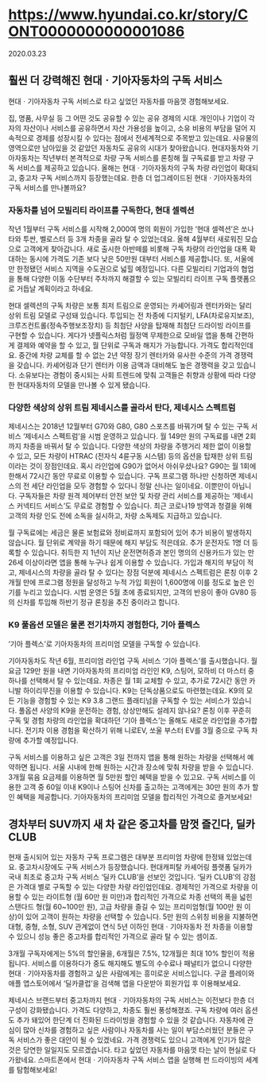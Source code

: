 # https://www.hyundai.co.kr/story/CONT0000000000001086

2020.03.23

## 훨씬 더 강력해진 현대ㆍ기아자동차의 구독 서비스

현대ㆍ기아자동차 구독 서비스로 타고 싶었던 자동차를 마음껏 경험해보세요.

집, 명품, 사무실 등 그 어떤 것도 공유할 수 있는 공유 경제의 시대. 개인이나 기업이 각자의 자산이나 서비스를 공유하면서 자산 가용성을 높이고, 소유 비용의 부담을 덜어 지속적으로 경제를 성장시킬 수 있다는 점에서 전세계적으로 주목받고 있는데요. 사유물의 영역으로만 남아있을 것 같았던 자동차도 공유의 시대가 찾아왔습니다. 현대자동차와 기아자동차는 작년부터 본격적으로 차량 구독 서비스를 론칭해 월 구독료를 받고 차량 구독 서비스를 제공하고 있습니다. 올해는 현대ㆍ기아자동차의 구독 차량 라인업이 확대되고, 중고차 구독 서비스까지 등장했는데요. 한층 더 업그레이드된 현대ㆍ기아자동차의 구독 서비스를 만나볼까요?

### 자동차를 넘어 모빌리티 라이프를 구독한다, 현대 셀렉션

작년 1월부터 구독 서비스를 시작해 2,000여 명의 회원이 가입한 ‘현대 셀렉션’은 쏘나타와 투싼, 벨로스터 등 3개 차종을 골라 탈 수 있었는데요. 올해 4월부터 새로워진 모습으로 고객에게 찾아갑니다. 새로 출시한 아반떼를 비롯해 구독 차량의 라인업을 대폭 확대하는 동시에 가격도 기존 보다 낮은 50만원 대부터 서비스를 제공합니다. 또, 서울에만 한정됐던 서비스 지역을 수도권으로 넓힐 예정입니다. 다른 모빌리티 기업과의 협업을 통해 다양한 이동 수단부터 주차까지 해결할 수 있는 모빌리티 라이프 구독 플랫폼으로 거듭날 계획이라고 하네요.


현대 셀렉션의 구독 차량은 보통 최저 트림으로 운영되는 카셰어링과 렌터카와는 달리 상위 트림 모델로 구성돼 있습니다. 투입되는 전 차종에 디지털키, LFA(차로유지보조), 크루즈컨트롤(정속주행보조장치) 등 최첨단 사양을 탑재해 최첨단 드라이빙 라이프를 구현할 수 있습니다. 게다가 넷플릭스처럼 월정액 무제한으로 모바일 앱을 통해 간편하게 결제와 예약을 할 수 있고, 월 단위로 구독과 해지가 가능합니다. 가격도 합리적인데요. 중간에 차량 교체를 할 수 없는 2년 약정 장기 렌터카와 유사한 수준의 가격 경쟁력을 갖습니다. 카셰어링과 단기 렌터카 이용 금액과 대비해도 높은 경쟁력을 갖고 있습니다. 소유보다는 경험이 중시되는 사회 트렌드에 맞춰 고객들은 취향과 상황에 따라 다양한 현대자동차의 모델을 만나볼 수 있게 됐습니다.

### 다양한 색상의 상위 트림 제네시스를 골라서 탄다, 제네시스 스펙트럼

제네시스는 2018년 12월부터 G70와 G80, G80 스포츠를 바꿔가며 탈 수 있는 구독 서비스 ‘제네시스 스펙트럼’을 시범 운영하고 있습니다. 월 149만 원의 구독료를 내면 2회까지 차종을 바꿔서 탈 수 있습니다. 다양한 색상의 차량을 주행거리 제한 없이 이용할 수 있고, 모든 차량이 HTRAC (전자식 4륜구동 시스템) 등의 옵션을 탑재한 상위 트림이라는 것이 장점인데요. 혹시 라인업에 G90가 없어서 아쉬우셨나요? G90는 월 1회에 한해서 72시간 동안 무료로 이용할 수 있습니다. 구독 프로그램 하나만 신청하면 제네시스의 전 세단 라인업을 모두 경험할 수 있다니 정말 신나는 일이네요. 이뿐만이 아닙니다. 구독자들은 차량 원격 제어부터 안전 보안 및 차량 관리 서비스를 제공하는 ‘제네시스 커넥티드 서비스’도 무료로 경험할 수 있습니다. 최근 코로나19 방역과 청결을 위해 고객의 차량 인도 전에 소독을 실시하고, 차량 소독제도 지급하고 있습니다.

월 구독료에는 세금은 물론 보험료와 정비료까지 포함되어 있어 추가 비용이 발생하지 않습니다. 월 단위로 계약을 하기 때문에 해지 부담도 적은데요. 추가 운전자도 1명 더 등록할 수 있습니다. 취득한 지 1년이 지난 운전면허증과 본인 명의의 신용카드가 있는 만 26세 이상이라면 앱을 통해 누구나 쉽게 이용할 수 있습니다. 가입과 해지의 부담이 적고, 제네시스의 차량을 골라 탈 수 있다는 장점 덕분에 제네시스 스펙트럼은 론칭 이후 2개월 만에 프로그램 정원을 달성하고 누적 가입 회원이 1,600명에 이를 정도로 높은 인기를 누리고 있습니다. 시범 운영은 5월 초에 종료되지만, 고객의 반응이 좋아 GV80 등의 신차를 투입해 하반기 정규 론칭을 추진 중이라고 합니다.

### K9 풀옵션 모델은 물론 전기차까지 경험한다, 기아 플렉스

‘기아 플렉스’로 기아자동차의 프리미엄 모델을 구독할 수 있습니다.

기아자동차도 작년 6월, 프리미엄 라인업 구독 서비스 ‘기아 플렉스’를 출시했습니다. 월 요금 129만 원을 내면 기아자동차의 프리미엄 라인인 K9, 스팅어, 모하비 더 마스터 중 하나를 선택해서 탈 수 있는데요. 차종은 월 1회 교체할 수 있고, 추가로 72시간 동안 카니발 하이리무진을 이용할 수 있습니다. K9는 단독상품으로도 마련했는데요. K9의 모든 기능을 경험할 수 있는 K9 3.8 그랜드 플래티넘을 구독할 수 있는 서비스가 있습니다. 풀옵션 사양의 K9을 운전하는 경험, 상상만해도 설레지 않나요? 론칭 이후 꾸준히 구독 및 경험 차량의 라인업을 확대하던 ‘기아 플렉스’는 올해도 새로운 라인업을 추가합니다. 전기차 이용 경험을 확산하기 위해 니로EV, 쏘울 부스터 EV를 3월 중으로 구독 차량에 추가할 예정입니다.

구독 서비스를 이용하고 싶은 고객은 3일 전까지 앱을 통해 원하는 차량을 선택해서 예약하면 됩니다. 서울 시내에 한해 원하는 시간과 장소에 맞춰 차량을 받을 수 있습니다. 3개월 묶음 요금제를 이용하면 월 5만원 할인 혜택을 받을 수 있고요. 구독 서비스를 이용한 고객 중 60일 이내 K9이나 스팅어 신차를 출고하는 고객에게는 30만 원의 추가 할인 혜택을 제공합니다. 기아자동차의 프리미엄 모델을 합리적인 가격으로 즐겨보세요!

## 경차부터 SUV까지 새 차 같은 중고차를 맘껏 즐긴다, 딜카 CLUB

현재 출시되어 있는 자동차 구독 프로그램은 대부분 프리미엄 차량에 한정돼 있었는데요. 중고차시장에도 구독 서비스가 등장했습니다. 현대캐피탈 카셰어링 플랫폼 딜카가 국내 최초로 중고차 구독 서비스 ‘딜카 CLUB’을 선보인 것입니다. ‘딜카 CLUB’의 강점은 가격대 별로 구독할 수 있는 다양한 차량 라인업인데요. 경제적인 가격으로 차량을 이용할 수 있는 라이트형 (월 60만 원 미만)과 합리적인 가격으로 차종 선택의 폭을 넓힌 스탠다드 형(월 60~100만 원), 고급 차량을 즐길 수 있는 프리미엄형(월 100만 원 이상)이 있어 고객이 원하는 차량을 선택할 수 있습니다. 5만 원의 스위칭 비용을 지불하면 대형, 중형, 소형, SUV 관계없이 연식 5년 이하인 현대ㆍ기아자동차 전 차종을 이용할 수 있으니 성능 좋은 중고차를 합리적인 가격으로 골라 탈 수 있는 셈이죠.

3개월 구독자에게는 5%의 할인율을, 6개월은 7.5%, 12개월은 최대 10% 할인이 적용됩니다. 서비스를 이용하다가 중도 해지해도 별도의 수수료나 패널티가 없으니 다양한 현대ㆍ기아자동차를 경험하고 싶은 사람에게는 흥미로운 서비스입니다. 구글 플레이와 애플 앱스토어에서 ‘딜카클럽’을 검색해 앱을 다운받아 회원가입 후 이용해보세요.

제네시스 브랜드부터 중고차까지 현대ㆍ기아자동차의 구독 서비스는 이전보다 한층 더 구성이 강화됐습니다. 가격도 다양하고, 차종도 훨씬 풍성해졌죠. 구독 차량에 여러 옵션도 추가 돼있어 한단계 더 진화된 드라이빙을 경험할 수 있을 것 같습니다. 자동차에 관심이 많아 신차를 경험하고 싶은 사람이나 자동차를 사는 일이 부담스러웠던 분들은 구독 서비스가 좋은 대안이 될 수 있겠네요. 가격 경쟁력도 있으니 고객에게 인기가 많은 것은 당연한 일일지도 모르겠습니다. 타고 싶었던 자동차를 마음껏 타는 날이 현실로 다가왔네요. 스마트폰에서 현대ㆍ기아자동차 구독 서비스 앱을 실행해 펀 드라이빙의 세계를 탐험해보세요!